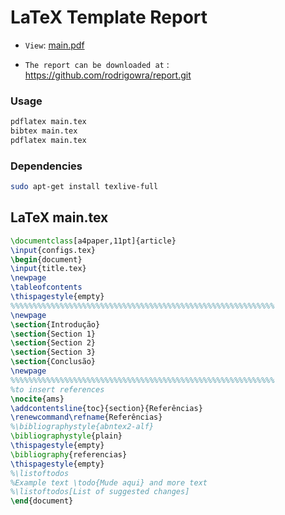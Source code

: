 # LaTeX Template Report

* `View`: [main.pdf](https://github.com/rodrigowra/report/blob/master/main.pdf)

* `The report can be downloaded at` : <https://github.com/rodrigowra/report.git>

### Usage

```bash
pdflatex main.tex
bibtex main.tex
pdflatex main.tex
```

### Dependencies

```bash
sudo apt-get install texlive-full
```
LaTeX main.tex
-----
<!---
Add the contents of `myfile.tex` into your LaTeX source code, for example using `\input{myfile.tex}`. 
Make sure that the required packages (such as `pgfplots`) are loaded in the preamble of your document as in the example:
-->
```latex
\documentclass[a4paper,11pt]{article}
\input{configs.tex}
\begin{document}
\input{title.tex}
\newpage
\tableofcontents
\thispagestyle{empty}
%%%%%%%%%%%%%%%%%%%%%%%%%%%%%%%%%%%%%%%%%%%%%%%%%%%%%%%%%%%
\newpage
\section{Introdução}
\section{Section 1}
\section{Section 2}
\section{Section 3}
\section{Conclusão}
\newpage
%%%%%%%%%%%%%%%%%%%%%%%%%%%%%%%%%%%%%%%%%%%%%%%%%%%%%%%%%%%
%to insert references
\nocite{ams} 
\addcontentsline{toc}{section}{Referências}
\renewcommand\refname{Referências}
%\bibliographystyle{abntex2-alf}
\bibliographystyle{plain}
\thispagestyle{empty}
\bibliography{referencias}
\thispagestyle{empty}
%\listoftodos
%Example text \todo{Mude aqui} and more text
%\listoftodos[List of suggested changes]
\end{document}
```
